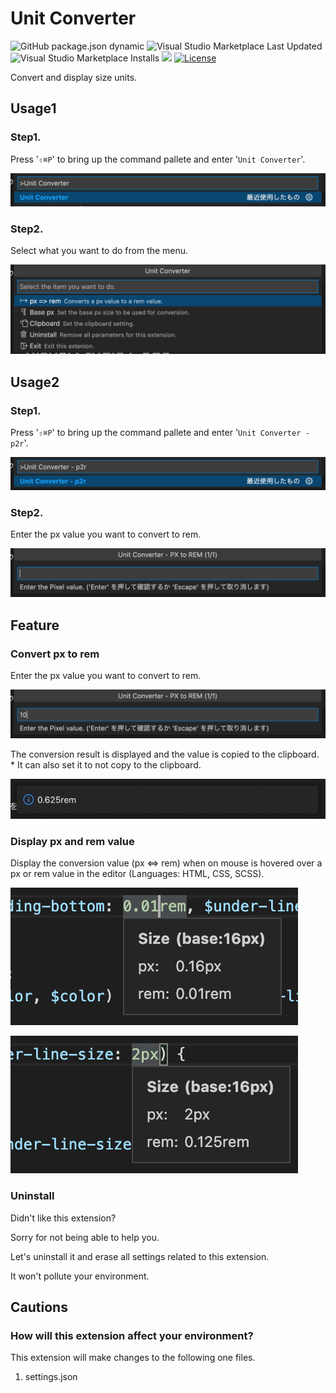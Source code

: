 # Unit Converter

![GitHub package.json dynamic](https://img.shields.io/github/package-json/categories/angelmaneuver/unit-converter?color=green) ![Visual Studio Marketplace Last Updated](https://img.shields.io/visual-studio-marketplace/last-updated/angelmaneuver.unit-converter) ![Visual Studio Marketplace Installs](https://img.shields.io/visual-studio-marketplace/i/Angelmaneuver.unit-converter) <a href="https://codeclimate.com/github/Angelmaneuver/unit-converter/maintainability"><img src="https://api.codeclimate.com/v1/badges/ecc8c52649d86899e617/maintainability" /></a> [![License](https://img.shields.io/github/license/Angelmaneuver/unit-converter)](LICENSE)

Convert and display size units.

## Usage1
### Step1.
Press '`⇧⌘P`' to bring up the command pallete and enter '`Unit Converter`'.

![Usage1 Step1. image](resource/readme/usage1-1.png)

### Step2.
Select what you want to do from the menu.

![Usage1 Step2. image](resource/readme/usage1-2.png)

## Usage2
### Step1.
Press '`⇧⌘P`' to bring up the command pallete and enter '`Unit Converter - p2r`'.

![Usage2 Step1. image](resource/readme/usage2-1.png)

### Step2.
Enter the px value you want to convert to rem.

![Usage2 Step2. image](resource/readme/usage2-2.png)

## Feature
### Convert px to rem
Enter the px value you want to convert to rem.

![Convert px to rem image1](resource/readme/convert_px_to_rem1.png)

The conversion result is displayed and the value is copied to the clipboard.
\* It can also set it to not copy to the clipboard.

![Convert px to rem image2](resource/readme/convert_px_to_rem2.png)

### Display px and rem value
Display the conversion value (px <=> rem) when on mouse is hovered over a px or rem value in the editor (Languages: HTML, CSS, SCSS).

![Display px and rem image1](resource/readme/display_px_and_rem1.png)

![Display px and rem image2](resource/readme/display_px_and_rem2.png)

### Uninstall
Didn't like this extension?

Sorry for not being able to help you.

Let's uninstall it and erase all settings related to this extension.

It won't pollute your environment.

## Cautions
### How will this extension affect your environment?
This extension will make changes to the following one files.

1. settings.json
